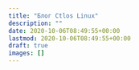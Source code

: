 ```yaml
---
title: "Блог Ctlos Linux"
description: ""
date: 2020-10-06T08:49:55+00:00
lastmod: 2020-10-06T08:49:55+00:00
draft: true
images: []
---
```

